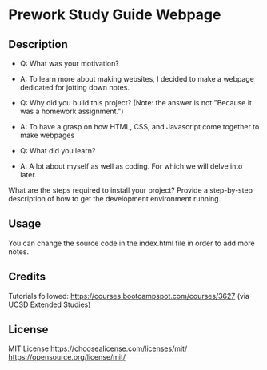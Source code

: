 # Prework Study Guide Webpage

## Description
- Q: What was your motivation?
- A: To learn more about making websites, I decided to make a webpage dedicated for jotting down notes.

- Q: Why did you build this project? (Note: the answer is not "Because it was a homework assignment.")
- A: To have a grasp on how HTML, CSS, and Javascript come together to make webpages

- Q: What did you learn?
- A: A lot about myself as well as coding. For which we will delve into later.

What are the steps required to install your project? Provide a step-by-step description of how to get the development environment running.

## Usage
You can change the source code in the index.html file in order to add more notes.

## Credits
Tutorials followed: https://courses.bootcampspot.com/courses/3627 (via UCSD Extended Studies)

## License
MIT License
https://choosealicense.com/licenses/mit/
https://opensource.org/license/mit/
